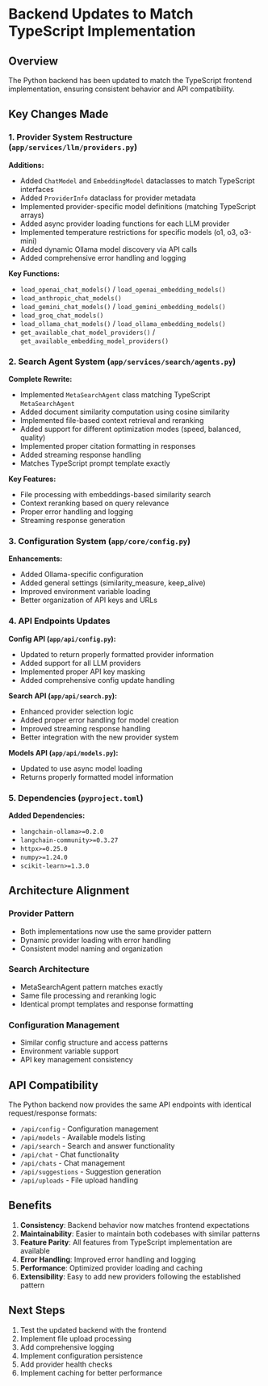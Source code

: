# Backend Updates to Match TypeScript Implementation

## Overview
The Python backend has been updated to match the TypeScript frontend implementation, ensuring consistent behavior and API compatibility.

## Key Changes Made

### 1. Provider System Restructure (`app/services/llm/providers.py`)

**Additions:**
- Added `ChatModel` and `EmbeddingModel` dataclasses to match TypeScript interfaces
- Added `ProviderInfo` dataclass for provider metadata
- Implemented provider-specific model definitions (matching TypeScript arrays)
- Added async provider loading functions for each LLM provider
- Implemented temperature restrictions for specific models (o1, o3, o3-mini)
- Added dynamic Ollama model discovery via API calls
- Added comprehensive error handling and logging

**Key Functions:**
- `load_openai_chat_models()` / `load_openai_embedding_models()`
- `load_anthropic_chat_models()`
- `load_gemini_chat_models()` / `load_gemini_embedding_models()`
- `load_groq_chat_models()`
- `load_ollama_chat_models()` / `load_ollama_embedding_models()`
- `get_available_chat_model_providers()` / `get_available_embedding_model_providers()`

### 2. Search Agent System (`app/services/search/agents.py`)

**Complete Rewrite:**
- Implemented `MetaSearchAgent` class matching TypeScript `MetaSearchAgent`
- Added document similarity computation using cosine similarity
- Implemented file-based context retrieval and reranking
- Added support for different optimization modes (speed, balanced, quality)
- Implemented proper citation formatting in responses
- Added streaming response handling
- Matches TypeScript prompt template exactly

**Key Features:**
- File processing with embeddings-based similarity search
- Context reranking based on query relevance
- Proper error handling and logging
- Streaming response generation

### 3. Configuration System (`app/core/config.py`)

**Enhancements:**
- Added Ollama-specific configuration
- Added general settings (similarity_measure, keep_alive)
- Improved environment variable loading
- Better organization of API keys and URLs

### 4. API Endpoints Updates

**Config API (`app/api/config.py`):**
- Updated to return properly formatted provider information
- Added support for all LLM providers
- Implemented proper API key masking
- Added comprehensive config update handling

**Search API (`app/api/search.py`):**
- Enhanced provider selection logic
- Added proper error handling for model creation
- Improved streaming response handling
- Better integration with the new provider system

**Models API (`app/api/models.py`):**
- Updated to use async model loading
- Returns properly formatted model information

### 5. Dependencies (`pyproject.toml`)

**Added Dependencies:**
- `langchain-ollama>=0.2.0`
- `langchain-community>=0.3.27`
- `httpx>=0.25.0`
- `numpy>=1.24.0`
- `scikit-learn>=1.3.0`

## Architecture Alignment

### Provider Pattern
- Both implementations now use the same provider pattern
- Dynamic provider loading with error handling
- Consistent model naming and organization

### Search Architecture
- MetaSearchAgent pattern matches exactly
- Same file processing and reranking logic
- Identical prompt templates and response formatting

### Configuration Management
- Similar config structure and access patterns
- Environment variable support
- API key management consistency

## API Compatibility

The Python backend now provides the same API endpoints with identical request/response formats:

- `/api/config` - Configuration management
- `/api/models` - Available models listing
- `/api/search` - Search and answer functionality
- `/api/chat` - Chat functionality
- `/api/chats` - Chat management
- `/api/suggestions` - Suggestion generation
- `/api/uploads` - File upload handling

## Benefits

1. **Consistency**: Backend behavior now matches frontend expectations
2. **Maintainability**: Easier to maintain both codebases with similar patterns
3. **Feature Parity**: All features from TypeScript implementation are available
4. **Error Handling**: Improved error handling and logging
5. **Performance**: Optimized provider loading and caching
6. **Extensibility**: Easy to add new providers following the established pattern

## Next Steps

1. Test the updated backend with the frontend
2. Implement file upload processing
3. Add comprehensive logging
4. Implement configuration persistence
5. Add provider health checks
6. Implement caching for better performance